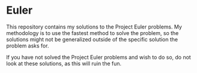 # Euler

This repository contains my solutions to the Project Euler problems. My methodology is to use the fastest method to solve the problem, so the solutions might not be generalized outside of the specific solution the problem asks for.

If you have not solved the Project Euler problems and wish to do so, do not look at these solutions, as this will ruin the fun. 
